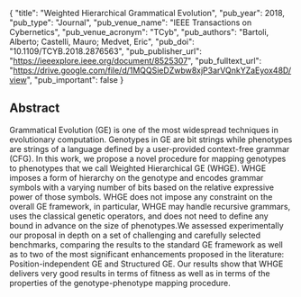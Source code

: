 {
  "title": "Weighted Hierarchical Grammatical Evolution",
  "pub_year": 2018,
  "pub_type": "Journal",
  "pub_venue_name": "IEEE Transactions on Cybernetics",
  "pub_venue_acronym": "TCyb",
  "pub_authors": "Bartoli, Alberto; Castelli, Mauro; Medvet, Eric",
  "pub_doi": "10.1109/TCYB.2018.2876563",
  "pub_publisher_url": "https://ieeexplore.ieee.org/document/8525307",
  "pub_fulltext_url": "https://drive.google.com/file/d/1MQQSieDZwbw8xjP3arVQnkYZaEyox48D/view",
  "pub_important": false
}

## Abstract
Grammatical Evolution (GE) is one of the most widespread techniques in evolutionary computation. Genotypes in GE are bit strings while phenotypes are strings of a language defined by a user-provided context-free grammar (CFG). In this work, we propose a novel procedure for mapping genotypes to phenotypes that we call Weighted Hierarchical GE (WHGE). WHGE imposes a form of hierarchy on the genotype and encodes grammar symbols with a varying number of bits based on the relative expressive power of those symbols. WHGE does not impose any constraint on the overall GE framework, in particular, WHGE may handle recursive grammars, uses the classical genetic operators, and does not need to define any bound in advance on the size of phenotypes.We assessed experimentally our proposal in depth on a set of challenging and carefully selected benchmarks, comparing the results to the standard GE framework as well as to two of the most significant enhancements proposed in the literature: Position-independent GE and Structured GE. Our results show that WHGE delivers very good results in terms of fitness as well as in terms of the properties of the genotype-phenotype mapping procedure.
